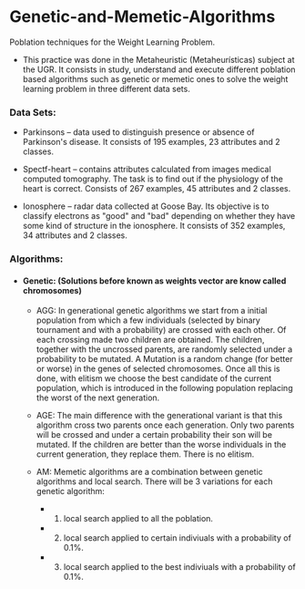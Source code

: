 # Genetic-and-Memetic-Algorithms
Poblation techniques for the Weight Learning Problem.

- This practice was done in the Metaheuristic (Metaheurísticas) subject at the UGR. It consists in study, understand and execute different poblation based algorithms such as genetic or memetic ones to solve the weight learning problem in three different data sets.

### Data Sets:
  * Parkinsons – data used to distinguish presence or absence
of Parkinson's disease. It consists of 195 examples, 23 attributes and 2 classes.

  * Spectf-heart – contains attributes calculated from images
medical computed tomography. The task is to find out if the
physiology of the heart is correct. Consists of 267 examples, 45 attributes
and 2 classes.

  * Ionosphere – radar data collected at Goose Bay. Its objective is to
classify electrons as "good" and "bad" depending on whether they have
some kind of structure in the ionosphere. It consists of 352 examples, 34
attributes and 2 classes.

### Algorithms:
  * #### Genetic: (Solutions before known as weights vector are know called chromosomes)
    - AGG: In generational genetic algorithms we start from a
initial population from which a few individuals (selected by binary tournament and with a probability) are crossed with each other. Of each crossing made
two children are obtained. The children, together with the uncrossed parents, are
randomly selected under a probability to be mutated. A
Mutation is a random change (for better or worse) in the genes of
selected chromosomes. Once all this is done, with elitism we choose the
best candidate of the current population, which is introduced in the following
population replacing the worst of the next generation.

    - AGE: The main difference with the generational variant is that this algorithm cross two parents once each generation. Only two parents will be crossed and under a certain probability their son will be mutated. If the children are better than the worse individuals in the current generation, they replace them. There is no elitism.
    
    - AM: Memetic algorithms are a combination between genetic algorithms and local search. There will be 3 variations for each genetic algorithm:
      * 1) local search applied to all the poblation.
      * 2) local search applied to certain indiviuals with a probability of 0.1%.
      * 3) local search applied to the best indiviuals with a probability of 0.1%.
